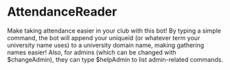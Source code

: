 # AttendanceReader
 Make taking attendance easier in your club with this bot! By typing a simple command, the bot will append your uniqueid (or whatever term your university name uses) to a university domain name, making gathering names easier! Also, for admins (which can be changed with $changeAdmin), they can type $helpAdmin to list admin-related commands.
